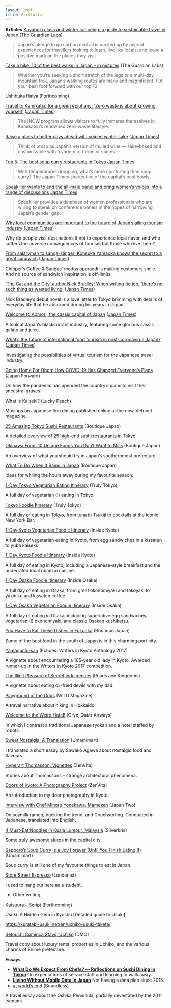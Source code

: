 ```yaml
---
layout: post
title: Portfolio
---
```


**Articles**
[Kayabuki class and winter canoeing: a guide to sustainable travel in Japan](https://www.theguardian.com/japan-untold/2021/feb/05/kayabuki-class-and-winter-canoeing-a-guide-to-sustainable-travel-in-japan) (The Guardian Labs)
>Japan’s pledge to go carbon neutral is backed up by myriad experiences for travellers looking to learn, live like locals, and leave a positive mark on the places they visit

[Take a hike: 10 of the best walks in Japan – in pictures](https://www.theguardian.com/japan-untold/gallery/2021/feb/09/take-a-hike-10-of-the-best-walks-in-japan-in-pictures) (The Guardian Labs)
> Whether you’re seeking a short stretch of the legs or a multi-day mountain trek, Japan’s walking routes are many and magnificent. Put your best foot forward with our top 10

  

Ushibuka Haiya (Forthcoming) 

[Travel to Kamikatsu for a green epiphany: ‘Zero waste is about knowing yourself’](https://www.japantimes.co.jp/life/2021/01/10/lifestyle/kamikatsu-inow-zero-waste/) ([Japan Times](https://www.japantimes.co.jp/author/florentyna-leow/))
> The INOW program allows visitors to fully immerse themselves in Kamikatsu’s renowned zero-waste lifestyle.

[Raise a glass to better days ahead with spiced winter sake](https://www.japantimes.co.jp/life/2020/12/12/food/spiced-winter-sake/) ([Japan Times](https://www.japantimes.co.jp/author/florentyna-leow/))
> Think of otoso as Japan’s version of mulled wine — sake-based and customizable with a variety of herbs or spices.

[Top 5: The best soup curry restaurants in Tokyo](https://www.japantimes.co.jp/life/2020/11/21/food/best-soup-curry-tokyo/) [Japan Times](https://www.japantimes.co.jp/author/florentyna-leow/)
> With temperatures dropping, what’s more comforting than soup curry? The Japan Times shares five of the capital’s best bowls.

[SpeakHer wants to end the all-male panel and bring women’s voices into a range of discussions](https://www.japantimes.co.jp/community/2020/09/28/issues/speakher-manels-women/) [Japan Times](https://www.japantimes.co.jp/author/florentyna-leow/)
> SpeakHer provides a database of women professionals who are willing to speak on conference panels in the hopes of narrowing Japan’s gender gap.

[Why local communities are important to the future of Japan’s ailing tourism industry](https://www.japantimes.co.jp/life/2020/09/26/travel/local-communities-tourism-industry/) [(](https://www.japantimes.co.jp/life/2020/09/19/food/kohsuke-yamaoka-sandwich/)[Japan Times](https://www.japantimes.co.jp/author/florentyna-leow/)[)](https://www.japantimes.co.jp/life/2020/09/19/food/kohsuke-yamaoka-sandwich/)

Why do people visit destinations if not to experience local flavor, and who suffers the adverse consequences of tourism but those who live there?

[From salaryman to sanga-slinger: Kohsuke Yamaoka knows the secret to a great sandwich](https://www.japantimes.co.jp/life/2020/09/19/food/kohsuke-yamaoka-sandwich/) ([Japan Times](https://www.japantimes.co.jp/author/florentyna-leow/))

Chipper’s Coffee & Sangas’ modus operandi is making customers smile. And no source of sandwich inspiration is off-limits.

[‘The Cat and the City’ author Nick Bradley: When writing fiction, ‘there’s no such thing as wasted living’](https://www.japantimes.co.jp/culture/2020/09/19/books/nick-bradley-cat-and-the-city/) ([Japan Times](https://www.japantimes.co.jp/author/florentyna-leow/))

Nick Bradley’s debut novel is a love letter to Tokyo brimming with details of everyday life that he absorbed during his years in Japan.

[Welcome to Aomori, the cassis capital of Japan](https://www.japantimes.co.jp/life/2020/09/05/food/aomori-cassis-kashisu-harvest/) ([Japan Times](https://www.japantimes.co.jp/author/florentyna-leow/))

A look at Japan’s blackcurrant industry, featuring some glorious cassis gelato and juice.

[What’s the future of international food tourism in post-coronavirus Japan?](https://www.japantimes.co.jp/life/2020/07/11/food/international-food-tourism-post-coronavirus/) ([Japan Times](https://www.japantimes.co.jp/author/florentyna-leow/))

Investigating the possibilities of virtual tourism for the Japanese travel industry.

[Going Home For Obon: How COVID-19 Has Changed Everyone’s Plans](https://japan-forward.com/going-home-for-obon-how-covid-19-has-changed-everyones-plans/) (Japan Forward)

On how the pandemic has upended the country’s plans to visit their ancestral graves.

  

What is Kaiseki? (Lucky Peach)

Musings on Japanese fine dining published online at the now-defunct magazine.

[25 Amazing Tokyo Sushi Restaurants](https://boutiquejapan.com/tokyo-sushi-restaurants/) (Boutique Japan)

A detailed overview of 25 high-end sushi restaurants in Tokyo. 

[Okinawa Food: 10 Unique Foods You Don’t Want to Miss](https://boutiquejapan.com/okinawa-food/) (Boutique Japan)

An overview of what you should try in Japan’s southernmost prefecture.

[What To Do When It Rains in Japan](https://boutiquejapan.com/rainy-days-japan/) (Boutique Japan)

Ideas for whiling the hours away during my favourite season.

[1-Day Tokyo Vegetarian Eating Itinerary](https://trulytokyo.com/1-day-tokyo-vegetarian-eating-itinerary/) (Truly Tokyo)

A full day of vegetarian (!) eating in Tokyo. 

[Tokyo Foodie Itinerary](https://trulytokyo.com/tokyo-foodie-itinerary/) (Truly Tokyo)

A full day of eating in Tokyo, from tuna in Tsukiji to cocktails at the iconic New York Bar. 

[1-Day Kyoto Vegetarian Foodie Itinerary](https://www.insidekyoto.com/1-day-kyoto-vegetarian-foodie-itinerary) (Inside Kyoto)

A full day of vegetarian eating in Kyoto, from egg sandwiches in a kissaten to yuba kaiseki. 

[1-Day Kyoto Foodie Itinerary](https://www.insidekyoto.com/1-day-kyoto-foodie-itinerary) (Inside Kyoto)

A full day of eating in Kyoto, including a Japanese-style breakfast and the underrated local obanzai cuisine. 

[1-Day Osaka Foodie Itinerary](https://insideosaka.com/1-day-osaka-foodie-itinerary/) (Inside Osaka)

A full day of eating in Osaka, from great okonomiyaki and takoyaki to yakiniku and kissaten coffee. 

[1-Day Osaka Vegetarian Foodie Itinerary](https://insideosaka.com/osaka-vegetarian-foodie-itinerary/) (Inside Osaka)

A full day of eating in Osaka, including superlative egg sandwiches, vegetarian (!) okonomiyaki, and classic Osakan kushikatsu.

  

[You Have to Eat These Dishes in Fukuoka](https://boutiquejapan.com/food-in-fukuoka/) (Boutique Japan)

Some of the best food in the south of Japan is in this charming port city.

[Yamaguchi-san](http://www.writersinkyoto.com/2017/04/wik-competition-2017-runner-up-leow/) (Echoes: Writers in Kyoto Anthology 2017)

A vignette about encountering a 105-year old lady in Kyoto. Awarded runner-up in the Writers in Kyoto 2017 competition.

[The Illicit Pleasure of Secret Indulgences](http://roadsandkingdoms.com/5-oclock-somewhere/the-illicit-pleasure-of-secret-indulgences/) (Roads and Kingdoms)

A vignette about eating oil-fried devils with my dad.

[Playground of the Gods](https://s3.amazonaws.com/cuttings/cuttingpdfs/603737/3262a88ab17bdae5f449bbdd075813ed.pdf) (WILD Magazine)

A travel narrative about hiking in Hokkaido.

[Welcome to the Weird Hotel!](http://oryx.ink-live.com/html5/reader/production/default.aspx?pubname&edid=d999a06f-4a32-49a1-b493-6f21fe4e22f9) (Oryx, Qatar Airways)

In which I contrast a traditional Japanese ryokan and a hotel staffed by robots.

[Sweet Nostalgia: A Translation](https://umamimart.com/blogs/main/sweet-nostalgia-translation) (Umamimart)

I translated a short essay by Sawako Agawa about nostalgic food and flavours.

[Hyperart Thomasson: Vignettes](http://www.zenvita.com/blog/hyperart-thomasson-vignettes.html) (ZenVita)

Stories about Thomassons – strange architectural phenomena.

[Doors of Kyoto: A Photography Project](http://www.zenvita.com/blog/doors-of-kyoto-photography-project.html) (ZenVita)

An introduction to my door photography in Kyoto.

[Interview with Chef Minoru Yonekawa, Mamezen](http://www.japantwo.com/en/people/minoruyonekawa.php) (Japan Two)

On soymilk ramen, bucking the trend, and Couchsurfing. Conducted in Japanese, translated into English.

[4 Must-Eat Noodles in Kuala Lumpur, Malaysia](http://www.silverkris.com/stories/4-must-eat-noodles-in-kuala-lumpur-malaysia) (Silverkris)

Some truly awesome slurps in the capital city.

[Sapporo’s Soup Curry is a Joy Forever (Until You Finish Eating It)](https://umamimart.com/blogs/main/furochan-eats-sapporos-soup-curry-is-a-joy-forever-until-you-finish-eating-it) (Umamimart)

Soup curry is still one of my favourite things to eat in Japan.

[Store Street Espresso](http://londonist.com/2011/02/london-blend-store-street-espresso.php) (Londonist)

I used to hang out here as a student.

-   Other writing 
    

  
  

Katsuura – Script (Forthcoming) 

  
  

Usuki: A Hidden Gem in Kyushu \[Detailed guide to Usuki\] 

https://kuratabi-usuki.net/en/uchiko-usuki-taketa/

  

[Setouchi Cominca Stays, Uchiko](https://cominca-stays.com/) (DMO)

Travel copy about luxury rental properties in Uchiko, and the various charms of Ehime prefecture.


**Essays**

- **[What Do We Expect From Chefs? — Reflections on Sushi Dining in Tokyo](https://medium.com/@furochan/what-do-we-expect-from-chefs-reflections-on-sushi-dining-in-tokyo-169f7191e20)** On expectations of service staff and learning to walk away. 
- **[Living Without Mobile Data in Japan](https://medium.com/@furochan/living-without-mobile-data-in-japan-581c730539bd)** Not having a data plan since 2015. 
- [at world’s end](http://soseipartners.com/stories/2018/3/11/at-worlds-end) (Boundless)

A travel essay about the Oshika Peninsula, partially devastated by the 2011 tsunami.